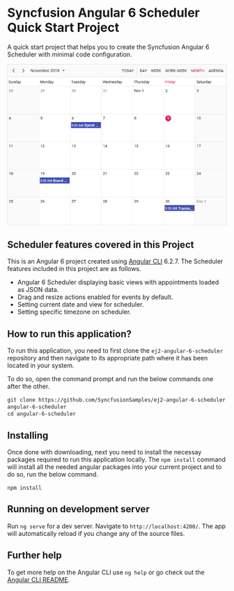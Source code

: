 # Syncfusion Angular 6 Scheduler Quick Start Project

A quick start project that helps you to create the Syncfusion Angular 6 Scheduler with minimal code configuration.

![Monthly Angular 6 Scheduler](monthly-scheduler.png)

## Scheduler features covered in this Project

This is an Angular 6 project created using [Angular CLI](https://github.com/angular/angular-cli) 6.2.7. The Scheduler features included in this project are as follows.
* Angular 6 Scheduler displaying basic views with appointments loaded as JSON data.
* Drag and resize actions enabled for events by default.
* Setting current date and view for scheduler.
* Setting specific timezone on scheduler.

## How to run this application?
To run this application, you need to first clone the `ej2-angular-6-scheduler` repository and then navigate to its appropriate path where it has been located in your system.

To do so, open the command prompt and run the below commands one after the other.

```
git clone https://github.com/SyncfusionSamples/ej2-angular-6-scheduler angular-6-scheduler
cd angular-6-scheduler
```

## Installing
Once done with downloading, next you need to install the necessay packages required to run this application locally. The `npm install` command will install all the needed angular packages into your current project and to do so, run the below command.

```
npm install
```
## Running on development server
Run `ng serve` for a dev server. Navigate to `http://localhost:4200/`. The app will automatically reload if you change any of the source files.

## Further help

To get more help on the Angular CLI use `ng help` or go check out the [Angular CLI README](https://github.com/angular/angular-cli/blob/master/README.md).
